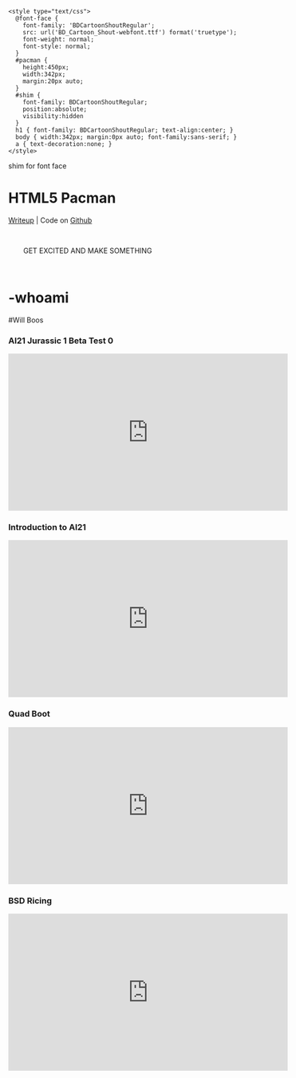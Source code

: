 <!DOCTYPE html>
<html>
  <head>
    <meta charset="utf-8" />
    <title>HTML5 Pacman</title>
    
    <style type="text/css">
      @font-face {
	    font-family: 'BDCartoonShoutRegular';
        src: url('BD_Cartoon_Shout-webfont.ttf') format('truetype');
	    font-weight: normal;
	    font-style: normal;
      }
      #pacman {
        height:450px;
        width:342px;
        margin:20px auto;
      }
      #shim { 
        font-family: BDCartoonShoutRegular; 
        position:absolute;
        visibility:hidden
      }
      h1 { font-family: BDCartoonShoutRegular; text-align:center; }
      body { width:342px; margin:0px auto; font-family:sans-serif; }
      a { text-decoration:none; }
    </style>

</head>

<body>
  
  <div id="shim">shim for font face</div>

  <h1>HTML5 Pacman</h1>

  <a href="http://arandomurl.com/">Writeup</a> |
  Code on <a href="http://arandomurl.com/">Github</a>

  <div id="pacman"></div>
  <script src="pacman.js"></script>
  <script src="modernizr-1.5.min.js"></script>

  <script>

    var el = document.getElementById("pacman");

    if (Modernizr.canvas && Modernizr.localstorage && 
        Modernizr.audio && (Modernizr.audio.ogg || Modernizr.audio.mp3)) {
      window.setTimeout(function () { PACMAN.init(el, "./"); }, 0);
    } else { 
      el.innerHTML = "Sorry, needs a decent browser<br /><small>" + 
        "(firefox 3.6+, Chrome 4+, Opera 10+ and Safari 4+)</small>";
    }
  </script>

</body>
</html>
 
<head>
    <style>
        .resBg {
            padding: 30px;
            background: url(image-asset.jpeg) no-repeat center center fixed; 
  -webkit-background-size: cover;
  -moz-background-size: cover;
  -o-background-size: cover;
  background-size: cover;
        }
    </style>
</head>
<body>
    <div class="resBg">GET EXCITED AND MAKE SOMETHING</div>
</body>


# -whoami 
#Will Boos


### AI21 Jurassic 1 Beta Test 0

<iframe width="560" height="315" src="https://www.youtube.com/embed/3I5qr1ej1Xs" frameborder="0" allow="autoplay; encrypted-media" allowfullscreen></iframe>



### Introduction to AI21

<iframe width="560" height="315" src="https://www.youtube.com/embed/RD0a7BCXgOQ" frameborder="0" allow="autoplay; encrypted-media" allowfullscreen></iframe>



### Quad Boot

<iframe width="560" height="315" src="https://www.youtube.com/embed/X3cLAE7X10Q" frameborder="0" allow="autoplay; encrypted-media" allowfullscreen></iframe> 



### BSD Ricing

<iframe width="560" height="315" src="https://www.youtube.com/embed/F79bFRoAGpg" frameborder="0" allow="autoplay; encrypted-media" allowfullscreen></iframe> 


